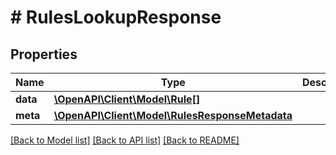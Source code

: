 # # RulesLookupResponse

## Properties

Name | Type | Description | Notes
------------ | ------------- | ------------- | -------------
**data** | [**\OpenAPI\Client\Model\Rule[]**](Rule.md) |  |
**meta** | [**\OpenAPI\Client\Model\RulesResponseMetadata**](RulesResponseMetadata.md) |  |

[[Back to Model list]](../../README.md#models) [[Back to API list]](../../README.md#endpoints) [[Back to README]](../../README.md)
